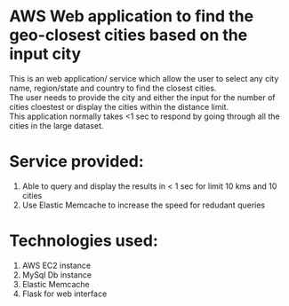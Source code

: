 # AWS Web application to find the geo-closest cities based on the input city

This is an web application/ service which allow the user to select any city name, region/state and country to find the closest cities. <br />
The user needs to provide the city and either the input for the number of cities cloestest or display the cities within the distance limit. <br />
This application normally takes <1 sec to respond by going through all the cities in the large dataset.

# Service provided:
1. Able to query and display the results in < 1 sec for limit 10 kms and 10 cities  <br />
2. Use Elastic Memcache to increase the speed for redudant queries <br />

# Technologies used:
1. AWS EC2 instance <br />
2. MySql Db instance <br />
3. Elastic Memcache <br />
4. Flask for web interface 

